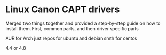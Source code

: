 # Linux Canon CAPT drivers

Merged two things together and provided a step-by-step guide on how to install them. First, common parts, and then driver specific parts

AUR for Arch
just repos for ubuntu and debian
smth for centos

4.4 or 4.8
